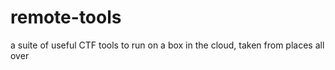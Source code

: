 # remote-tools
a suite of useful CTF tools to run on a box in the cloud, taken from places all over
